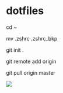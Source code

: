 # dotfiles

cd ~

mv .zshrc .zshrc_bkp

git init .

git remote add origin <repository-url>

git pull origin master

![](https://user-images.githubusercontent.com/1208782/93259783-0db94200-f7a9-11ea-8f66-648e51404fcd.png)

